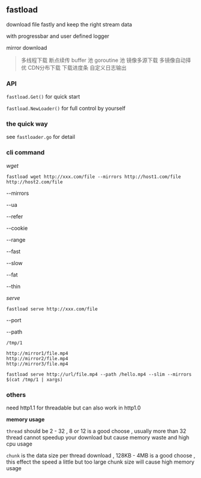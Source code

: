 ## fastload

download file fastly and keep the right stream data

with progressbar and user defined logger

mirror download 


> 多线程下载
> 断点续传
> buffer 池
> goroutine 池
> 镜像多源下载
> 多镜像自动择优
> CDN分布下载
> 下载进度条
> 自定义日志输出


### API 


`fastload.Get()` for quick start


`fastload.NewLoader()` for full control by yourself


### the quick way

see `fastloader.go` for detail


### cli command 

*wget*
```
fastload wget http://xxx.com/file --mirrors http://host1.com/file http://host2.com/file 
```

--mirrors

--ua

--refer

--cookie 

--range 

--fast 

--slow

--fat

--thin

*serve*

```
fastload serve http://xxx.com/file
```

--port

--path 


`/tmp/1`
```
http://mirror1/file.mp4
http://mirror2/file.mp4
http://mirror3/file.mp4
```

```
fastload serve http://url/file.mp4 --path /hello.mp4 --slim --mirrors $(cat /tmp/1 | xargs)
```

### others

need http1.1 for threadable  but can also work in http1.0



**memory usage**

`thread` should be 2 - 32 , 8 or 12 is a good choose , usually more than 32 thread cannot speedup your download but cause memory waste and high cpu usage

`chunk` is the data size per thread download , 128KB - 4MB is a good choose , this effect the speed a little but too large chunk size will cause high memory usage

